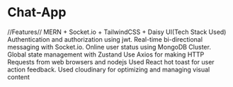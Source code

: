 # Chat-App
//Features//
MERN + Socket.io + TailwindCSS + Daisy UI(Tech Stack Used)
Authentication and authorization using jwt.
Real-time bi-directional messaging with Socket.io.
Online user status using MongoDB Cluster.
Global state management with Zustand
Use Axios for making HTTP Requests from web browsers and nodejs
Used React hot toast for user action feedback.
Used cloudinary for optimizing and managing visual content
